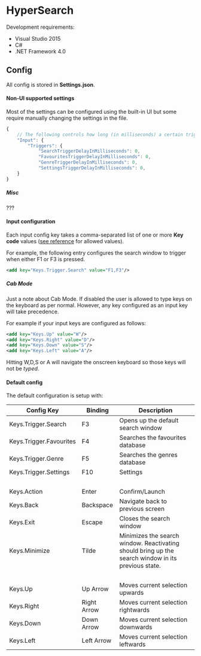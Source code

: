# HyperSearch

Development requirements:
 
* Visual Studio 2015
* C#
* .NET Framework 4.0


## Config

All config is stored in **Settings.json**.

#### Non-UI supported settings 

Most of the settings can be configured using the built-in UI but some require manually changing the settings in the file.

```javascript
{
    // The following controls how long (in milliseconds) a certain trigger key needs to be held down before it triggers. Set to 0 to trigger immediately.
    "Input": {
        "Triggers": {
            "SearchTriggerDelayInMilliseconds": 0,
            "FavouritesTriggerDelayInMilliseconds": 0,
            "GenreTriggerDelayInMilliseconds": 0,
            "SettingsTriggerDelayInMilliseconds": 0,
    }
}

```

##### Misc

???

#### Input configuration 

Each input config key takes a comma-separated list of one or more **Key code** values ([see reference](https://msdn.microsoft.com/en-us/library/system.windows.input.key%28v=vs.110%29.aspx) for allowed values).

For example, the following entry configures the search window to trigger when either F1 or F3 is pressed.

```xml
<add key="Keys.Trigger.Search" value="F1,F3"/>
```

##### Cab Mode
Just a note about Cab Mode. If disabled the user is allowed to type keys on the keyboard as per normal. However, any key configured as an input key will take precedence. 

For example if your input keys are configured as follows:

```xml
<add key="Keys.Up" value="W"/>
<add key="Keys.Right" value="D"/>
<add key="Keys.Down" value="S"/>
<add key="Keys.Left" value="A"/>
```
Hitting W,D,S or A will navigate the onscreen keyboard so those keys will not be *typed*.


#### Default config

The default configuration is setup with:


Config Key | Binding | Description
------------- | ------------- | -------------
Keys.Trigger.Search | F3 | Opens up the default search window
Keys.Trigger.Favourites | F4 | Searches the favourites database
Keys.Trigger.Genre | F5 | Searches the genres database
Keys.Trigger.Settings | F10 | Settings
&nbsp; | | |
Keys.Action | Enter | Confirm/Launch
Keys.Back|Backspace| Navigate back to previous screen
Keys.Exit|Escape| Closes the search window
Keys.Minimize|Tilde| Minimizes the search window. Reactivating should bring up the search window in its previous state.
&nbsp; | | |
Keys.Up|Up Arrow|Moves current selection upwards
Keys.Right|Right Arrow|Moves current selection rightwards
Keys.Down|Down Arrow|Moves current selection downwards
Keys.Left|Left Arrow|Moves current selection leftwards